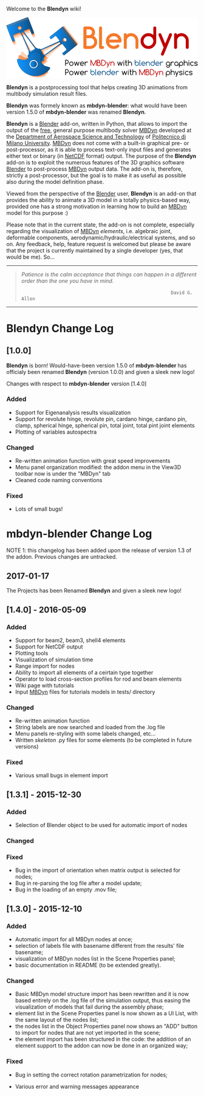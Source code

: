 Welcome to the **Blendyn** wiki!  

![Blendyn Logo](images/blendyn_logo_subtitle_big.png)

**Blendyn** is a postprocessing tool that helps creating 3D animations from 
multibody simulation result files.

**Blendyn** was formely known as **mbdyn-blender**: what would have been 
version 1.5.0 of **mbdyn-blender** was renamed **Blendyn**.

**Blendyn** is a [Blender][1] add-on, written in
Python, that allows to import the output of the
[free](http://www.gnu.org/philosophy/free-sw.html), general purpose multibody solver
[MBDyn][2] developed at the [Department of Aerospace Science and Technology](http://www.aero.polimi.it/) of [Politecnico di Milano
University](http://www.polimi.it/). [MBDyn][2] does not
come with a built-in graphical pre- or post-processor, as it is able to process
text-only input files and generates either text or binary (in
[NetCDF](http://www.unidata.ucar.edu/software/netcdf/) format) output. The
purpose of the **Blendyn** add-on is to exploit the numerous features of
the 3D graphics software [Blender][1] to post-process
[MBDyn][2] output data. The add-on is, therefore, strictly
a post-processor, but the goal is to make it as useful as possible also during
the model definition phase.

Viewed from the perspective of the [Blender][1] user, **Blendyn** is an add-on
that provides the ability to animate a 3D model in a totally physics-based way,
provided one has a strong motivation in learning how to build an [MBDyn][2]
model for this purpose :)

Please note that in the current state, the add-on is not complete,
especially regarding the visualization of [MBDyn][2]
*elements*, i.e. algebraic joint, deformable components,
aerodynamic/hydraulic/electrical systems, and so on. Any feedback, help, feature
request is welcomed but please be aware that the project is currently maintained
by a single developer (yes, that would be me). So...

---
> *Patience is the calm acceptance that things can happen in a different order
> than the one you have in mind.*
>
>                                                            David G. Allen
---

# **Blendyn** Change Log

## [1.0.0]
**Blendyn** is born! Would-have-been version 1.5.0 of **mbdyn-blender** has officialy been
renamed **Blendyn** (version 1.0.0) and given a sleek new logo!

Changes with respect to **mbdyn-blender** version [1.4.0]

### Added
- Support for Eigenanalysis results visualization
- Support for revolute hinge, revolute pin, cardano hinge, cardano pin, clamp,
  spherical hinge, spherical pin, total joint, total pint joint elements
- Plotting of variables autospectra

### Changed
- Re-written animation function with great speed improvements
- Menu panel organization modified: the addon menu in the View3D toolbar now is
  under the "MBDyn" tab
- Cleaned code naming conventions

### Fixed
- Lots of small bugs!

# **mbdyn-blender** Change Log
NOTE 1: this changelog has been added upon the release of version 1.3
	of the addon. Previous changes are untracked.

## 2017-01-17
The Projects has been Renamed **Blendyn** and given a sleek new logo!

## [1.4.0] - 2016-05-09

### Added
- Support for beam2, beam3, shell4 elements
- Support for NetCDF output
- Plotting tools
- Visualization of simulation time
- Range import for nodes
- Ability to import all elements of a ceirtain type together
- Operator to load cross-section profiles for rod and beam elements
- Wiki page with tutorials
- Input [MBDyn](https://www.mbdyn.org) files for tutorials models in tests/ directory

### Changed
- Re-written animation function
- String labels are now searched and loaded from the .log file
- Menu panels re-styling with some labels changed, etc...
- Written *skeleton* .py files for some elements 
  (to be completed in future versions)

### Fixed
- Various small bugs in element import

## [1.3.1] - 2015-12-30

### Added
- Selection of Blender object to be used for automatic import of nodes

### Changed

### Fixed
- Bug in the import of orientation when matrix output is selected for
  nodes;
- Bug in re-parsing the log file after a model update;
- Bug in the loading of an empty .mov file;

## [1.3.0] - 2015-12-10

### Added
- Automatic import for all MBDyn nodes at once;
- selection of labels file with basename different from the results'
  file basename;
- visualization of MBDyn nodes list in the Scene Properties panel;
- basic documentation in README (to be extended greatly).

### Changed
- Basic MBDyn model structure import has been rewritten and it is 
  now based entirely on the .log file of the simulation output, thus
  easing the visualization of models that fail during the assembly 
  phase;
- element list in the Scene Properties panel is now shown as a UI 
  List, with the same layout of the nodes list;
- the nodes list in the Object Properties panel now shows an "ADD"
  button to import for nodes that are not yet imported in the scene;
- the element import has been structured in the code: the addition
  of an element support to the addon can now be done in an organized
  way;

### Fixed
- Bug in setting the correct rotation parametrization for nodes;
- Various error and warning messages appearance


  [1]: https://www.blender.org/
  [2]: https://www.mbdyn.org/
  [logo]: images/blendyn_logo_subtitle_big.png "Blendyn: power MBDyn with blender graphics; power blender with MBDyn physics!"
